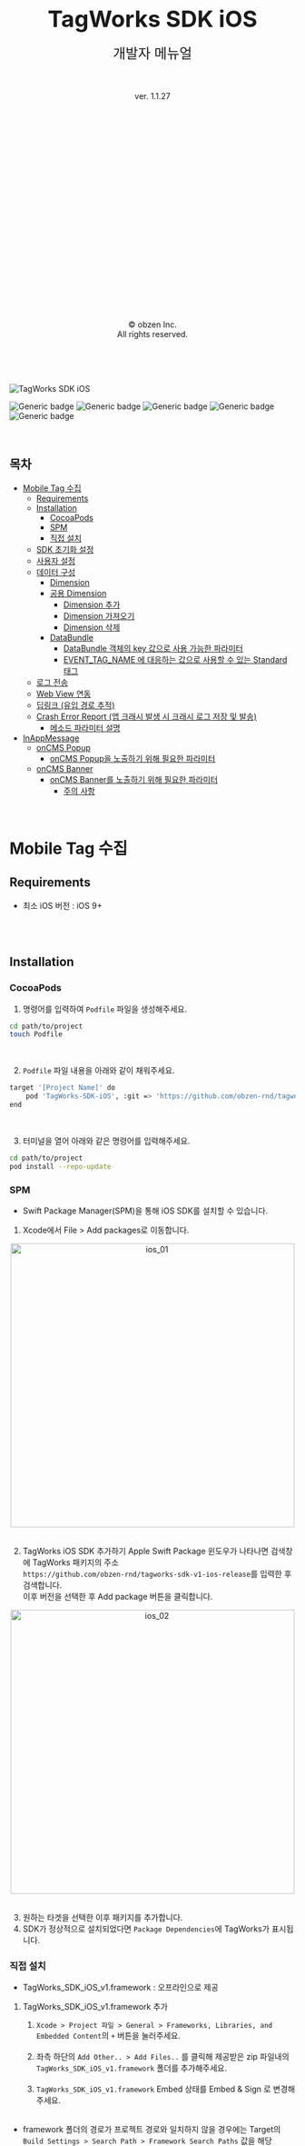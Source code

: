 
<div>

<br><br><br><br><br><br><br><br><br>

<p align="center">
  <strong style="font-size: 40px;">TagWorks SDK iOS</strong>
  <br><br>
  <span style="font-size: 24px;">개발자 메뉴얼</span>
  <br><br>
  <br><br>
  ver. 1.1.27
</p>



<br><br><br><br><br><br><br><br><br><br><br><br><br><br><br><br><br><br><br><br><br>

<p align="center">
  © obzen Inc.<br>
  All rights reserved.
</p>

<br><br><br>

</div>

<div style="page-break-after: always;"></div>

![TagWorks SDK iOS](https://capsule-render.vercel.app/api?type=Soft&color=gradient&height=150&section=header&text=TagWorks-SDK-iOS&fontSize=50&animation=fadeOut)

![Generic badge](https://img.shields.io/badge/version-v1.1.27-green.svg)
![Generic badge](https://img.shields.io/badge/license-ApacheLicense2.0-blue.svg)
![Generic badge](https://img.shields.io/badge/Platform-iOS-red.svg)
![Generic badge](https://img.shields.io/badge/support-swift-yellow.svg)
![Generic badge](https://img.shields.io/badge/support-objective--c-yellow.svg)

<br>

## 목차
- [Mobile Tag 수집](#mobile-tag-수집)
  - [Requirements](#requirements)
  - [Installation](#installation)
    - [CocoaPods](#cocoapods)
    - [SPM](#spm)
    - [직접 설치](#직접-설치)
  - [SDK 초기화 설정](#sdk-초기화-설정)
  - [사용자 설정](#사용자-설정)
  - [데이터 구성](#데이터-구성)
    - [Dimension](#dimension)
    - [공용 Dimension](#공용-dimension)
      - [Dimension 추가](#dimension-추가)
      - [Dimension 가져오기](#dimension-가져오기)
      - [Dimension 삭제](#dimension-삭제)
    - [DataBundle](#databundle)
      - [DataBundle 객체의 key 값으로 사용 가능한 파라미터](#databundle-객체의-key-값으로-사용-가능한-파라미터)
      - [EVENT\_TAG\_NAME 에 대응하는 값으로 사용할 수 있는 Standard 태그](#event_tag_name-에-대응하는-값으로-사용할-수-있는-standard-태그)
  - [로그 전송](#로그-전송)
  - [Web View 연동](#web-view-연동)
  - [딥링크 (유입 경로 추적)](#딥링크-유입-경로-추적)
  - [Crash Error Report (앱 크래시 발생 시 크래시 로그 저장 및 발송)](#crash-error-report-앱-크래시-발생-시-크래시-로그-저장-및-발송)
    - [메소드 파라미터 설명](#메소드-파라미터-설명)
- [InAppMessage](#inappmessage)
  - [onCMS Popup](#oncms-popup)
    - [onCMS Popup을 노출하기 위해 필요한 파라미터](#oncms-popup을-노출하기-위해-필요한-파라미터)
  - [onCMS Banner](#oncms-banner)
    - [onCMS Banner를 노출하기 위해 필요한 파라미터](#oncms-banner를-노출하기-위해-필요한-파라미터)
      - [주의 사항](#주의-사항)

<br>
<div style="page-break-after: always;"></div>

# Mobile Tag 수집

## Requirements

-   최소 iOS 버전 : iOS 9+
  
<br>
<br>

## Installation

### CocoaPods

1. 명령어를 입력하여 `Podfile` 파일을 생성해주세요.

```bash
cd path/to/project
touch Podfile
```

<br>

2. `Podfile` 파일 내용을 아래와 같이 채워주세요.

```bash
target '[Project Name]' do
    pod 'TagWorks-SDK-iOS', :git => 'https://github.com/obzen-rnd/tagworks-sdk-v1-ios-release.git', :tag => 'release 최신 버전(문서 버전 참조)'
end
```

<br>

3. 터미널을 열어 아래와 같은 명령어를 입력해주세요.

```bash
cd path/to/project
pod install --repo-update
```

### SPM

-   Swift Package Manager(SPM)을 통해 iOS SDK를 설치할 수 있습니다.
    <br>

1. Xcode에서 File > Add packages로 이동합니다.

<center><img width="500" alt="ios_01" src="https://github.com/user-attachments/assets/37229da4-6171-4760-a877-d6c0841b701d"></center>

<br>

2. TagWorks iOS SDK 추가하기
   Apple Swift Package 윈도우가 나타나면 검색창에 TagWorks 패키지의 주소<br>
   `https://github.com/obzen-rnd/tagworks-sdk-v1-ios-release`를 입력한 후 검색합니다.<br>
   이후 버전을 선택한 후 Add package 버튼을 클릭합니다.<br>

<center><img width="500" alt="ios_02" src="https://github.com/user-attachments/assets/140a846e-4ba7-4919-b710-d58a0ac4a57b"></center>
<br>

3. 원하는 타겟을 선택한 이후 패키지를 추가합니다.<br>
4. SDK가 정상적으로 설치되었다면 `Package Dependencies`에 TagWorks가 표시됩니다.

### 직접 설치

-   TagWorks_SDK_iOS_v1.framework : 오프라인으로 제공

1.  TagWorks_SDK_iOS_v1.framework 추가
    <br>

    1. `Xcode > Project 파일 > General > Frameworks, Libraries, and Embedded Content`의 `+` 버튼을 눌러주세요.<br><br>
    2. 좌측 하단의 `Add Other.. > Add Files..` 를 클릭해 제공받은 zip 파일내의 `TagWorks_SDK_iOS_v1.framework` 폴더를 추가해주세요.<br><br>
    3. `TagWorks_SDK_iOS_v1.framework` Embed 상태를 Embed & Sign 로 변경해주세요.<br>

    <br>

-   framework 폴더의 경로가 프로젝트 경로와 일치하지 않을 경우에는 Target의 `Build Settings > Search Path > Framework Search Paths` 값을 해당 framework 폴더의 경로로 변경해주세요.

-------------

<br>

## SDK 초기화 설정

| 옵션              | 타입     | 기본값   | 설명                                                      |
| ---------------- | ------- | ------ | -------------------------------------------------------  |
| siteId           | String  | null   | 행동 정보 수집 대상 사이트 식별자                                |
| baseUrl          | String  | null   | 행동 정보 데이터 수집 Proxy 서버 url                           |
| isUseIntervals   | Bool    | false  | 주기 발송 사용 여부, false 일 경우 dispatchIntervalWithSeconds 값이 무시되고 항상 즉시 발송된다.     |
| dispatchIntervalWithSeconds | Double  | 3      | 행동 정보 데이터 발송 주기 (최소 1초, 최대 10초 설정), 초단위        |
| sessionTimeOutWithSeconds   | Double  | 5      | 행동 정보 데이터 수집 서버의 연결 대기 시간 (second), <b>최소 3초, 최대 60초 설정                          |
| isManualDispatch | Bool    | false  | 행동 정보 데이터 수동 발송 여부                                 |
| appVersion       | String  | null   | Application 버전 정보, 설정하지 않을 경우 short version 전송     |
| appName          | String  | null   | Application 이름, 설정하지 않을 경우 bundle name 전송           |
| isUseDynamicParameter | Bool   | true | Dimension 동적 파라미터 사용 여부                           |
| isEnabledAdId    | Bool    | false  | IDFA(광고식별자) 자동 수집 여부                                |
|                                                                                                |

<br>

-   **siteId** 및 **baseUrl** 을 설정하지 않는 경우 SDK 초기화 과정에서 오류가 발생합니다.
-   **isUseIntervals** 값을 false로 설정할 경우에는 dispatchIntervalWithSeconds 값이 무시되고 항상 즉시 발송됩니다. <br> true로 설정할 경우에는 dispatchIntervalWithSeconds 값에 지정된 초를 주기로 데이터를 발송합니다.
-   **dispatchIntervalWithSeconds** 는 큐에 저장된 행동 정보 데이터를 지정한 초만큼 주기로 발송하기 때문에, 지정한 시간 사이에 어플리케이션이 종료되는 경우 발송 할 수 없으니 적절한 시간으로 지정해야 합니다.
-   이러한 경우를 대비하기 위하여 sceneWillResignActive 함수 내부(어플리케이션이 background 상태로 진입하는 부분)에서 dispatch() 메서드 호출을 권장합니다.
-   isManualDispatch 값을 true 로 설정한 경우에는, 명시적으로 dispatch() 함수를 호출해야만 태깅 로그가 발송됩니다.
-   **isUseDynamicParameter** 값을 true로 설정할 경우 Dimension의 key값을 문자형으로 사용하고, false로 설정할 경우 key값을 정수형으로 사용해야 합니다.
    - **isUseDynamicParameter** 에 <span style="color:rgb(223, 95, 56)">설정한 값에 따른 해당 메소드와는 다른 Dimension 메소드를 사용 시 데이터가 올바르게 전송되지 않을 수 있습니다.</span>
-   <span style="color:rgb(223, 95, 56)">App에 광고식별자 사용 권한 설정이 되어 있는 경우</span>, isEnabledAdId 값을 true로 설정하면 SDK에서 자동으로 광고식별자를 수집합니다.
-   **TagWorks.sharedInstance** 객체를 통하여 Singleton Instance를 제공하며, 전역에서 호출 가능합니다.
-   AppDelegate의 application(_:,didFinishLaunchingWithOptions:) 메소드 최상단에 초기화 메소드를 호출합니다.

<br>

> Swift

```swift
// 둘 중 추가한 방법에 따라 SDK import
// SPM 또는 CocoaPod 으로 라이브러리 추가한 경우
import TagWorks_SDK_iOS

// 릴리즈 프레임워크 파일로 추가한 경우
import TagWorks_SDK_iOS_v1


@main
class AppDelegate: UIResponder, UIApplicationDelegate {
    
    func application(_ application: UIApplication, didFinishLaunchingWithOptions launchOptions: [UIApplication.LaunchOptionsKey: Any]?) -> Bool {
        // TagWorks instance 설정
        TagWorks.sharedInstance.setInstanceConfig(siteId: "00,AAAAAAAA",
                                                  baseUrl: URL(string: "http://obzen.com/obzenTagWorks")!,
                                                  isUseIntervals: false,
                                                  dispatchIntervalWithSeconds: 5,
                                                  sessionTimeOutWithSeconds: 5,
                                                  isManualDispatch: false,
                                                  appVersion: "앱 버전",
                                                  appName: "앱 이름",
                                                  isUseDynamicParameter: true,
                                                  isEnabledAdId: false)
        ...
    }
}


//
// *** isUseIntervals : true 로 설정한 경우에만 설정 필요 ***
//
// SceneDelegate class 내부
class SceneDelegate: UIResponder, UIWindowSceneDelegate {
  
    func sceneWillResignActive(_ scene: UIScene) {
        // 어플리케이션이 background 상태 진입시 태깅 큐에 남아있는 데이터 모두 전송
        TagWorks.sharedInstance.dispatch()
    }
}
```

 - TagWorks 초기화 상태 여부 체크
```swift
if TagWorks.sharedInstance.isInitialize() == false {
    // 초기화가 정상적으로 이루어지지 않은 상태
    // 예외 처리 코드 추가
}
```

<br>

> Objective-C

```objc
// 셋 중 추가한 방법에 따라 SDK import
// 1. SPM으로 라이브러리 추가한 경우
@import TagWorks_SDK_iOS;

// 2. CocoaPod 으로 추가한 경우
#import <TagWorks_SDK_iOS/TagWorks_SDK_iOS-Swift.h>

// 3. 릴리즈 프레임워크 파일로 추가한 경우
#import <TagWorks_SDK_iOS_v1/TagWorks_SDK_iOS_v1-Swift.h>


@implementation AppDelegate

- (BOOL)application:(UIApplication *)application didFinishLaunchingWithOptions:(NSDictionary *)launchOptions {
    // TagWorks instance 설정
    TagWorks *tagWorksInstance = TagWorks.sharedInstance;
    [tagWorksInstance setInstanceConfigWithSiteId:@"00,AAAAAAAA"
                                          baseUrl:[NSURL URLWithString:@"http://obzen.com/obzenTagWorks"]
                                   isUseIntervals:NO
                      dispatchIntervalWithSeconds:5
                        sessionTimeOutWithSeconds:5
                                       appVersion:@"1.1.0"
                                          appName:@"obzen APP"
                            isUseDynamicParameter:YES
                                    isEnabledAdId:NO];
    ...
}


//
// *** isUseIntervals : true 로 설정한 경우에만 설정 필요 ***
//
// SceneDelegate class 내부
@implementation SceneDelegate

- (void) sceneWillResignActive:(UIScene *)scene {
    // 어플리케이션이 background 상태 진입시 태깅 큐에 남아있는 데이터 모두 전송
    TagWorks *tagWorksInstance = TagWorks.sharedInstance;
    [tagWorksInstance dispatch];
}
```
- TagWorks 초기화 상태 여부 체크
```swift
if (TagWorks.sharedInstance.isInitialize == false) {
    // 초기화가 정상적으로 이루어지지 않은 상태
    // 예외 처리 코드 추가
}
```

<br>
<br>

## 사용자 설정

- 행동 데이터 수집 대상이 되는 사용자를 설정하고 수집 여부를 지정합니다.
- **⚠️ userId 설정 시 주의 사항**
  - <span style="color: #ff00ff">SDK 초기화 시점에 **TagWorks.sharedInstance.userId = nil** 로 초기화 합니다. </span>
  - <span style="color: #ff00ff">사용자가 로그인 시점에 **userId**를 설정 후 로그 아웃 시점에 **userId = nil** 로 초기화 합니다. </span>
  - <span style="color: #ff00ff">앱이 백그라운드로 진입 후 앱이 다시 활성화가 된 경우, 로그인 세션 체크 후 로그아웃 상태라면 **userId = nil** 로 초기화 합니다. </span>
- adId는 SDK 초기화 시 <b>isEnabledAdId</b>를 true로 설정한 경우 자동으로 수집하여 수집 서버에 전송합니다.


| 옵션        | 타입    | 기본값        | 설명                                                           |
| ---------- | ------ | ----------- | ------------------------------------------------------------- |
| userId     | String | null        | 수집 대상 고객 식별자 (사용자 계정)                                   |
| adId       | String | null        | 수집 대상 광고 식별자                                              |
| isOptedOut | String | false       | 행동 정보 데이터 수집 여부 (true로 설정할 경우 수집하지 않음)              |
| contentUrl | String | 패키지 주소    | 행동 정보 page Url 주소 (ex) APP://com.obzen.TagWorks-SDK-iOS    |
| isDebugLogPrint | Bool | false    | SDK 디버그 용도로 로그 출력 여부                                    | 
|                                                                                                   |


<br>


> Swift

```swift
// 수집 대상자 고객 식별자 지정 (로그인 완료 시점에 설정)
TagWorks.sharedInstance.userId = "userid"

// 수집 대상자 광고 식별자 지정 (기본적으로 가져오도록 설정됨.)
TagWorks.sharedInstance.adId = "광고식별자 UUID"

// 고객이 설정한 개인정보 수집 여부에 따라 수집 여부 지정
// 태깅 로그 전송 제어 용도로도 사용 가능합니다.
TagWorks.sharedInstance.isOptedOut = false

// page url 주소 - 설정하지 않을 경우 기본값 지정 (APP://[AppBundleIdentifier])
TagWorks.sharedInstance.contentUrl = URL(string: "http://obzen.com/")

// SDK 디버그 용도 로그 출력
TagWorks.sharedInstance.isDebugLogPrint = true
```

<br>

> Objective-C

```swift
// 수집 대상자 고객 식별자 지정 (로그인 완료 시점에 설정)
[TagWorks.sharedInstance setUserId:@"userid"];

// 수집 대상자 광고 식별자 지정 (기본적으로 가져오도록 설정됨.)
TagWorks.sharedInstance.adId = @"광고식별자 UUID";

// 고객이 설정한 개인정보 수집 여부에 따라 수집 여부 지정
// 태깅 로그 전송 제어 용도로도 사용 가능합니다.
[TagWorks.sharedInstance setIsOptedOut:NO];

// page url 주소 - 설정하지 않을 경우 기본값 지정 (APP://[AppBundleIdentifier])
[TagWorks.sharedInstance setContentUrl:[NSURL URLWithString:@"http://obzen.com/"]];

// SDK 디버그 용도 로그 출력
TagWorks.sharedInstance.isDebugLogPrint = YES;
```

<br>

## 데이터 구성

### Dimension

- 디멘젼은 Tagworks SDK를 통해 로그 발송 시 사용자 행동 정보를 수집하는 데이터 정보입니다.
- <span style="color: #6ba455">공용 디멘젼</span>은 한번 설정하면 개별 디멘젼과 함께 로그 발송 시 전달이 되며, TagWorks SDK 인스턴스에 할당이 되어 삭제를 하지 않는 한 계속 정보를 가지고 있습니다.
- <span style="color: #6ba455">개별 디멘젼</span>은 로그 발송 시 파라미터로 전달이 되는 DataBundle 객체에 담기는 행동 정보로, 일반적으로 지역 변수로 처리 시 로그 전송 후 정보가 초기화되어 사라집니다.
- 로그 전송 시 <span style="color: #6ba455">항상 전달이 되어야 하는 정보들은 보통 공용 디멘젼에 할당을 하여 사용하며, 일회성으로 사용하는 정보들은 개별 디멘젼을 사용 하시는 것을 권고</span>드립니다.
- 해당 디멘젼 관련 내용은 iOS/Android 동일합니다.
- 데이터 정보로는 문자형과 숫자형 두 개의 타입 중 원하는 타입을 선택하여 사용할 수 있습니다. (숫자형은 수치데이터 정보를 이용한 통계 목적으로 사용 가능)
- key & value 형태로 값을 설정할 수 있으며, key 값 부분에는 SDK 초기화 시 설정한 isUseDynamicParameter 설정 값에 따라 <span style="color: #6ba455">Int</span> 또는 <span style="color: #6ba455">String</span> 값을 사용합니다.
  - isUseDynamicParameter 를 true 로 설정하는 경우 <span style="color: #6ba455">key 값으로 동적 파라미터를 사용</span>
- 입력하는 key 값은 TagManager 제품에서 정의된 값으로 프로젝트 진행시 전달받을 수 있습니다.

<br>

> Swift

```swift
// # Dimension - index를 사용하여 설정
// value 사용할 경우 문자형, numValue 사용할 경우 숫자형
let dim01 = Dimension(index: 1, value: "설정정보01")
let dim02 = Dimension(index: 2, numValue: 5000.0)

// # Dimension - 동적 파라미터 사용 시 (isUseDynamicParameter 값이 true인 경우)
let dim03 = Dimension(key: "사용자행동01", value: "설정정보02")
let dim04 = Dimension(key: "사용자행동02", numValue: 10000.0)
```

<br>

> Objective-C

```objc
// # Dimension - index를 사용하여 설정
// stringValue 사용할 경우 문자형, numValue 사용할 경우 숫자형
Dimension *dim01 = [[Dimension alloc] initWithIndex: 1 value: @"설정정보01"];
Dimension *dim02 = [[Dimension alloc] initWithIndex: 2 numValue: 5000.0];

// # Dimension - 동적 파라미터 사용 시 (isUseDynamicParameter 값이 true인 경우)
Dimension *dim03 = [[Dimension alloc] initWithKey:@"사용자행동01" value:@"설정정보02"];
Dimension *dim04 = [[Dimension alloc] initWithKey:@"사용자행동02" numValue:10000.0];
```

<br>

### 공용 Dimension

-   공용 Dimension은 태깅 로그 전송 시 <span style="color: #6ba455">공통적으로 전송해야 할 데이터를 설정하는 용도</span>로 사용합니다.
-   공용 Dimension에서 사용된 index 및 key 값에 다른 Dimension을 덮어쓰지 않는 이상 한 번 설정된 공용 Dimension은 계속 유지됩니다.
-   동적 파라미터 사용 여부에 따라 해당하는 메소드를 사용하여 항목 추가/가져오기 및 삭제를 할 수 있습니다.
-   setCommonDimension() / setDynamicCommonDimension() 메소드를 사용하여 공용 Dimension 항목을 계속 추가할 수 있습니다.
-   getCommonDimension() / getDynamicCommonDimension() 메소드를 사용하여 공용 Dimension 항목을 가져올 수 있습니다.

<br>

#### Dimension 추가

> Swift

```swift
// # set (객체, Array, Dimension index 및 value 가능)
// index를 사용하여 설정 (SDK 초기화 설정 시 isUseDynamicParameter를 설정하지 않거나 false로 설정한 경우 사용)
let dim01 = Dimension(index: 1, value: "설정정보01")
let dim02 = Dimension(index: 2, numValue: 99999.9)

TagWorks.sharedInstance.setCommonDimension(dim01)                            // 객체 전달
TagWorks.sharedInstance.setCommonDimension(dim02)
// 또는
TagWorks.sharedInstance.setCommonDimensions([dim01, dim02])                  // Array 전달

TagWorks.sharedInstance.setCommonDimension(index: 3, value: "설정정보02")      // 문자형
TagWorks.sharedInstance.setCommonDimension(index: 4, numValue: 10000.0)       // 숫자형
```
```swift
// # set (객체, Array, Dimension key 및 value 가능)
// 동적 파라미터 key 값을 사용하여 설정 (SDK 초기화 설정 시 isUseDynamicParameter를 true로 설정한 경우 사용)
let dim01 = Dimension(key: "사용자행동01", value: "설정정보01")
let dim02 = Dimension(key: "사용자행동02", numValue: 99999.0)

TagWorks.sharedInstance.setDynamicCommonDimension(dim01)                     // 객체 전달
TagWorks.sharedInstance.setDynamicCommonDimension(dim02)
// 또는
TagWorks.sharedInstance.setDynamicCommonDimensions([dim01, dim02])           // Array 전달

TagWorks.sharedInstance.setDynamicCommonDimension(key: "사용자행동03", value: "설정정보02")  // 문자형
TagWorks.sharedInstance.setDynamicCommonDimension(key: "사용자행동04", numValue: 10000.0)    // 숫자형

```

> Objective-C

```swift
// index를 사용하여 설정 (SDK 초기화 설정 시 isUseDynamicParameter를 설정하지 않거나 false로 설정한 경우 사용)
// # set (객체, Array, Dimension 타입/index 및 value 가능)
Dimension *dim01 = [[Dimension alloc] initWithIndex: 1 value:@"설정정보01"];
Dimension *dim02 = [[Dimension alloc] initWithIndex: 2 numValue:99999.9];

[TagWorks.sharedInstance setCommonDimension: dim01];                         // 객체 전달
[TagWorks.sharedInstance setCommonDimension: dim02]; 
// 또는
[TagWorks.sharedInstance setCommonDimensions:[NSArray arrayWithObjects: dim01, dim02, nil]];  // Array 전달

[TagWorks.sharedInstance setCommonDimensionWithIndex: 3 value: @"설정정보02"];                 // 문자형
[TagWorks.sharedInstance setCommonDimensionWithIndex: 4 numValue: 10000.0];                  // 숫자형
```
```swift
// 동적 파라미터 key 값을 사용하여 설정 (SDK 초기화 설정 시 isUseDynamicParameter를 true로 설정한 경우 사용)
// # set (객체, Array, Dimension key 및 value 가능)
Dimension *dim01 = [[Dimension alloc] initWithKey: @"사용자행동01" value:@"설정정보01"];
Dimension *dim02 = [[Dimension alloc] initWithKey: @"사용자행동02" numValue:99999.9];

[TagWorks.sharedInstance setDynamicCommonDimension: dim01];                  // 객체 전달
[TagWorks.sharedInstance setDynamicCommonDimension: dim02]; 
// 또는
[TagWorks.sharedInstance setDynamicCommonDimensions:[NSArray arrayWithObjects: dim01, dim02, nil]];  // Array 전달

[TagWorks.sharedInstance setDynamicCommonDimensionWithKey: @"사용자행동03" value: @"설정정보02"];  // 문자형
[TagWorks.sharedInstance setDynamicCommonDimensionWithKey: @"사용자행동04" numValue: 10000.0];   // 숫자형
```
<br>

#### Dimension 가져오기

> Swift

```swift
// # get - Dimension Array return
// 타입과 index를 사용하여 가져오기 (SDK 초기화 설정 시 isUseDynamicParameter를 설정하지 않거나 false로 설정한 경우 사용)
let commonDimension = TagWorks.sharedInstance.getCommonDimensions()

// # get - Dimension 객체 return
let cDim001 = TagWorks.sharedInstance.getCommonDimension(WithTYpe: Dimension.generalType, index: 1)
let cDim002 = TagWorks.sharedInstance.getCommonDimension(WithTYpe: Dimension.factType, index: 3)

let cDim001Val = cDim001?.value         // 문자형 값
let cDim001Val2 = cDim002?.numValue     // 숫자형 값
```
```swift
// 동적 파라미터 key 값을 사용하여 가져오기 (SDK 초기화 설정 시 isUseDynamicParameter를 true로 설정한 경우 사용)
// # get - Dimension Array return
let commonDimension = TagWorks.sharedInstance.getDynamicCommonDimensions()

// # get - Dimension 객체 return
let cDim001 = TagWorks.sharedInstance.getDynamicCommonDimension(key: "사용자행동01")
let cDim002 = TagWorks.sharedInstance.getDynamicCommonDimension(key: "사용자행동02")

let cDim001Val = cDim001?.value         // 문자형 값
let cDim001Val2 = cDim002?.numValue     // 숫자형 값
```

> Objective-C

```swift
// 타입과 index를 사용하여 가져오기 (SDK 초기화 설정 시 isUseDynamicParameter를 설정하지 않거나 false로 설정한 경우 사용)
// # get - Dimension Array return
NSArray<Dimension *> *commonDimension = TagWorks.sharedInstance.getCommonDimensions;

// # get - Dimension 객체 return
Dimension *cDim001 = [TagWorks.sharedInstance getCommonDimensionWithType: Dimension.generalType index: 1];
Dimension *cDim002 = [TagWorks.sharedInstance getCommonDimensionWithType: Dimension.factType index: 3];

NSString *cDim001Val = cDim001.value;     // 문자형 값
double cDim001Val2 = cDim002.numValue;    // 숫자형 값
```

```swift
// 동적 파라미터 key 값을 사용하여 가져오기 (SDK 초기화 설정 시 isUseDynamicParameter를 true로 설정한 경우 사용)
// # get - Dimension Array return
NSArray<Dimension *> *commonDimension = TagWorks.sharedInstance.getDynamicCommonDimensions()

// # get - Dimension 객체 return
Dimension *cDim001 = [TagWorks.sharedInstance getDynamicCommonDimensionWithKey: @"사용자행동01"];
Dimension *cDim002 = [TagWorks.sharedInstance getDynamicCommonDimensionWithKey: @"사용자행동02"];

NSString *cDim001Val = cDim001.value;      // 문자형 값
double cDim001Val2 = cDim002.numValue;     // 숫자형 값
```
<br>

#### Dimension 삭제

> Swift
```swift
// 타입과 index를 사용하여 삭제하기 (SDK 초기화 설정 시 isUseDynamicParameter를 설정하지 않거나 false로 설정한 경우 사용)
// # 전체 삭제
TagWorks.sharedInstance.removeAllCommonDimension()

// # 해당 타입 및 index 삭제
TagWorks.sharedInstance.removeCommonDimension(WithType: Dimension.generalType, index: 1)
```

```swift
// 동적 파라미터 key 값을 사용하여 삭제하기 (SDK 초기화 설정 시 isUseDynamicParameter를 true로 설정한 경우 사용)
// # 전체 삭제
TagWorks.sharedInstance.removeAllDynamicCommonDimension()

// # 해당 key 값 삭제
TagWorks.sharedInstance.removeDynamicCommonDimension(key: "사용자행동01")
```

<br>

> Objective-C

```swift
// 타입과 index를 사용하여 삭제하기 (SDK 초기화 설정 시 isUseDynamicParameter를 설정하지 않거나 false로 설정한 경우 사용)
// # 전체 삭제
[TagWorks.sharedInstance removeAllCommonDimension];

// # 해당 타입 및 index 삭제
[TagWorks.sharedInstance removeCommonDimensionWithType: Dimension.generalType index:1];
```

```swift
// 동적 파라미터 key 값을 사용하여 삭제하기 (SDK 초기화 설정 시 isUseDynamicParameter를 true로 설정한 경우 사용)
// # 전체 삭제
[TagWorks.sharedInstance removeAllDynamicCommonDimension];

// # 해당 key 값 삭제
[TagWorks.sharedInstance removeDynamicCommonDimensionWithKey: @"사용자행동01"];
```

<br>

### DataBundle

-   태깅 로그를 전송 하기 위해 필요한 정보들을 담는 클래스로 기본 파라미터 및 Dimension 정보를 쉽게 관리할 수 있습니다.
-   DataBundle 클래스는 key와 value의 집합으로 구성된 컨테이너입니다.
-   태그명 Key에 대응하는 값으로는 DataBundle 클래스가 제공하는 기본 태그 값을 사용하거나, 사용자 정의 String 값을 직접 입력할 수 있습니다.
-   <mark>기본적으로 EVENT_TAG_NAME 값을 설정하지 않는 경우, 로그 전송이 이루어지지 않습니다.</mark>
-   putDimensions() 또는 putDynamicDimension() 메소드를 이용하여 Dimension 객체를 DataBundle 내부에 추가하여 개별 디멘젼으로 사용할 수 있습니다.
    <br>
    <br>

#### DataBundle 객체의 key 값으로 사용 가능한 파라미터

| 파라미터                        | 타입    | 설명                                      |
| ----------------------------- | ------ | ---------------------------------------- |
| EVENT_TAG_NAME                | String | 태그명                                    |
| EVENT_TAG_PARAM_TITLE         | String | 태그 화면 타이틀                             |
| EVENT_TAG_PARAM_PAGE_PATH     | String | 태그 화면 경로                              |
| EVENT_TAG_PARAM_KEYWORD       | String | 태그 검색어                                 |
| EVENT_TAG_PARAM_CUSTOM_PATH   | String | 태그 사용자 정의 경로 - 추가 분석을 위한 경로      |
| EVENT_TAG_PARAM_ERROR_MSG     | String | 태그 에러 메세지                             |

<br>

#### <span style="color: #6ba455">EVENT_TAG_NAME</span> 에 대응하는 값으로 사용할 수 있는 Standard 태그

| EVENT_TAG_NAME | 설명                  |
| -------------- | -------------------- |
| PAGE_VIEW      | 페이지뷰 태그           |
| CLICK          | 클릭 태그              |
| SCROLL         | 화면 스크롤 태그        |
| DOWNLOAD       | 파일 다운로드 태그       |
| OUT_LINK       | 링크 이동 태그          |
| SEARCH         | 검색 태그              |
| ERROR          | 오류 발생 태그          |
| REFERRER       | 유입 경로 태그          |

<br>

> Swift

```swift
let bundle = DataBundle()

// # 기본 설정
// 태그명 - Standard 태그 or 사용자 정의 태그명
bundle.putString(DataBundle.EVENT_TAG_NAME, EventTag.PAGE_VIEW.description)
// 또는
bundle.putString(DataBundle.EVENT_TAG_NAME, StandardEventTag.PAGE_VIEW)

// 화면(뷰) 타이틀
bundle.putString(DataBundle.EVENT_TAG_PARAM_TITLE, "화면타이틀")
// 화면 경로
bundle.putString(DataBundle.EVENT_TAG_PARAM_PAGE_PATH, "/화면경로")
// 검색어
bundle.putString(DataBundle.EVENT_TAG_PARAM_KEYWORD, "검색어")
// 사용자 정의 url
bundle.putString(DataBundle.EVENT_TAG_PARAM_CUSTOM_PATH, "/사용자정의 경로")
// 에러 메세지
bundle.putString(DataBundle.EVENT_TAG_PARAM_ERROR_MSG, "Crash Exception Log or Message!")
```

```swift
// # 기존 DataBundle 객체를 사용하여 새로운 DataBundle 객체 생성 시 initialize가 가능
let bundle02 = DataBundle(bundle)

bundle02.putString(DataBundle.EVENT_TAG_NAME, "사용자 정의 태그명")
bundle02.putString(DataBundle.EVENT_TAG_PARAM_TITLE, "화면타이틀02")
```

```swift
// # DataBundle에 저장할 개별 디멘젼 설정
//
// 방법 1. 타입과 index를 이용한 개별 디멘젼 설정 (SDK 초기화 설정 시 isUseDynamicParameter를 설정하지 않거나 false로 설정한 경우 사용)
//

let dim01 = Dimension(index: 1, value: "설정정보01")
let dim02 = Dimension(index: 2, numValue: 10000.0)

// bundle 객체에 일반 Dimension 추가
bundle.putDimension(dim01)          // 단일 객체
bundle.putDimensions([dim02])       // Array 형 객체

// bundle 객체의 Dimension 가져오기
let dimensions = bundle.getDimensions()                                         // Dimension Array 값
let dimension = bundle.getDimension(WithType: Dimension.generalType, index: 1)  // 해당 타입 index의 Dimension

// bundle 객체의 Dimension 삭제
bundle.removeAllDimension()                                         // 전체 삭제
bundle.removeDimension(WithType: Dimension.generalType, index: 1)   // 해당 타입 index의 Dimension 삭제


//
// 방법 2. 동적 파라미터 key 값을 이용한 개별 디멘젼 설정 (SDK 초기화 설정 시 isUseDynamicParameter를 true로 설정한 경우 사용)
//
let dim01 = Dimension(key: "사용자행동01", value: "설정정보01")
let dim02 = Dimension(key: "사용자행동02", numValue: 10000.0)

// bundle 객체에 일반 Dimension 추가
bundle.putDynamicDimension(dim01)           // 단일 객체
bundle.putDynamicDimensions([dim02])        // Array 형 객체

// bundle 객체의 Dimension 가져오기
let dimensions = bundle.getDynamicDimensions()                // Dimension Array 값
let dimension = bundle.getDynamicDimension(key: "사용자행동01")  // 해당 key의 Dimension

// bundle 객체의 Dimension 삭제
bundle.removeAllDynamicDimension()                            // 전체 삭제
bundle.removeDynamicDimension(key: "사용자행동01")               // 해당 key의 Dimension 삭제

```

<br>

> Objective-C

```swift
DataBundle *bundle = [[DataBundle alloc] init];

// # 기본 설정
// 태그 이름 - Standard 태그 or 사용자 정의 태그명
[bundle putString: DataBundle.EVENT_TAG_NAME value: [StandardEventTag toStringWithEventTag:EventTagPAGE_VIEW]];
// 또는
[bundle putString: DataBundle.EVENT_TAG_NAME value: StandardEventTag.PAGE_VIEW];

// 화면(뷰) 타이틀
[bundle putString: DataBundle.EVENT_TAG_PARAM_TITLE value:@"화면이름"];
// 화면 경로
[bundle putString: DataBundle.EVENT_TAG_PARAM_PAGE_PATH value:@"/화면경로"];
// 검색어
[bundle putString: DataBundle.EVENT_TAG_PARAM_KEYWORD value:@"검색어"];
// 사용자 정의 url
[bundle putString: DataBundle.EVENT_TAG_PARAM_CUSTOM_PATH value:@"/사용자정의경로"];
// 에러 메세지
[bundle putString: DataBundle.EVENT_TAG_PARAM_ERROR_MSG value:@"Crash Exception Log or Message!"];
```

```swift
// # 기본 DataBundle 객체를 사용하여 새로운 DataBundle 객체 생성 시 initialize가 가능
DataBundle *bundle02 = [[DataBundle alloc] init: bundle];

[bundle02 putString: DataBundle.EVENT_TAG_NAME value: @"사용자 정의 태그명"];
[bundle02 putString: DataBundle.EVENT_TAG_PARAM_TITLE value: @"화면이름02"];
```

```swift
// # DataBundle에 저장할 Dimension 설정
//
// 방법 1. 타입과 index를 이용한 개별 디멘젼 설정 (SDK 초기화 설정 시 isUseDynamicParameter를 설정하지 않거나 false로 설정한 경우 사용)
//
Dimension *dim01 = [[Dimension alloc] initWithIndex:1 value:@"설정정보01"];       
Dimension *dim02 = [[Dimension alloc] initWithIndex:2 numValue:10000.0];

// bundle 객체에 Dimension 추가
[bundle putDimension: dim01];                                       // 단일 객체
[bundle putDimensions: [NSArray arrayWithObjects:dim02, nil]];      // Array 형 객체

// bundle 객체의 Dimension 가져오기
NSArray<Dimension *> dimensions = [bundle getDimensions];                             // Dimension Array 값
Dimension *dimension = [bundle getDimensionWithType:Dimension.generalType index: 1];  // 해당 타입 index의 Dimension

// bundle 객체의 Dimension 삭제
[bundle removeAllDimension];                                         // 전체 삭제
[bundle removeDimensionWithType:Dimension.generalType index: 1];     // 해당 타입 index의 Dimension 삭제


//
// 방법 2. 동적 파라미터 key 값을 이용한 개별 디멘젼 설정 (SDK 초기화 설정 시 isUseDynamicParameter를 true로 설정한 경우 사용)
//
Dimension *dim01 = [[Dimension alloc] initWithKey:@"사용자행동01" value:@"설정정보01"];
Dimension *dim02 = [[Dimension alloc] initWithKey:@"사용자행동02" numValue:10000.0];

// bundle 객체에 Dimension 추가
[bundle putDynamicDimension: dim01];                                       // 단일 객체
[bundle putDynamicDimensions: [NSArray arrayWithObjects:dim02, nil]];      // Array 형 객체

// bundle 객체의 Dimension 가져오기
NSArray<Dimension *> dimensions = [bundle getDynamicDimensions];          // Dimension Array 값
Dimension *dimension = [bundle getDynamicDimensionWithKey:@"사용자행동01"];  // 해당 key의 Dimension

// bundle 객체의 Dimension 삭제
[bundle removeAllDynamicDimension];                                       // 전체 삭제
[bundle removeDynamicDimensionWithKey:@"사용자행동01"];                      // 해당 key의 Dimension 삭제

```

<br>

## 로그 전송

-   앱 내에서 화면 이동 및 앱 상태(백그라운드/포어그라운드 전환) 값을 기본적으로 자동수집합니다.
-   추가로 로그를 수집하기 위해서는 Databundle을 이용해 데이터를 설정 후 logEvent 함수를 호출하여 로그를 전송합니다.
-   <mark>기본적으로 Databundle의 EVENT_TAG_NAME 값을 설정하지 않는 경우, 수집 로그 전송이 이루어지지 않습니다.</mark>
-   로그 타입에는 페이지뷰 태그, 사용자 태그 두 가지 타입이 존재합니다. (화면 정보 로그 수집 외에는 사용자 태그를 사용)
-   로그 타입이 TagWorks.EVENT_TYPE_PAGE 인 경우
    -   `EVENT_TAG_NAME 값이 StandardEventTag.PAGE_VIEW 인 경우, EVENT_TAG_PARAM_TITLE 값과 EVENT_TAG_PARAM_PAGE_PATH 값은 필수 파라미터입니다.`
-   로그 타입이 TagWorks.EVENT_TYPE_USER_EVENT 인 경우
    -   `EVENT_TAG_NAME 값이 StandardEventTag.SEARCH 인 설정한 경우, EVENT_TAG_PARAM_KEYWORD 값은 필수 파라미터입니다.`
    <br>
    <br>

> Swift

```swift
let bundle = DataBundle()

bundle.putString(DataBundle.EVENT_TAG_NAME, StandardEventTag.PAGE_VIEW)
bundle.putString(DataBundle.EVENT_TAG_PARAM_TITLE, "화면이름")
bundle.putString(DataBundle.EVENT_TAG_PARAM_PAGE_PATH, "/화면경로")

// # 1.페이지뷰 태깅 로그 전송하는 경우
TagWorks.sharedInstance.logEvent(TagWorks.EVENT_TYPE_PAGE, bundle: bundle)

//======================================================================================

// # 2.사용자정의 태깅 로그 전송하는 경우
TagWorks.sharedInstance.logEvent(TagWorks.EVENT_TYPE_USER_EVENT, bundle: bundle)
```

<br>

> Objective-C

```swift
DataBundle *bundle = [[DataBundle alloc] init];

[bundle putString: DataBundle.EVENT_TAG_NAME value: StandardEventTag.PAGE_VIEW];
[bundle putString: DataBundle.EVENT_TAG_PARAM_TITLE value:@"화면이름"];
[bundle putString: DataBundle.EVENT_TAG_PARAM_PAGE_PATH value:@"/화면경로"];

// # 1.페이지뷰 태깅 로그 전송하는 경우
[TagWorks.sharedInstance logEvent:TagWorks.EVENT_TYPE_PAGE bundle:bundle];

//======================================================================================

// # 2.사용자정의 태깅 로그 전송하는 경우
[TagWorks.sharedInstance logEvent:TagWorks.EVENT_TYPE_USER_EVENT bundle:bundle];
```

<br>

## Web View 연동

-   Web / App 연동을 위한 interface 를 제공합니다.
-   앱에서 Tag Manager Code Snippet 이 포함된 웹뷰를 실행하면, 웹뷰에서 발생된 태깅 로그는 SDK를 통하여 앱으로 전송됩니다. 로그 수집을 하는 웹뷰가 있는 경우에는 모든 웹뷰에 interface 연결을 해야 합니다.
-   WKWebViewConfiguration 설정 이외의 다른 설정은 필요하지 않습니다.
-   로그인 시 사용자 맵핑을 위해 로그인 시점에 userId 설정하는 부분과 App에서 설정한 Dimension 값을 WebView에서 사용하기 위해 쿠키를<br>
설정하는 부분에 있어 부분적인 대응 개발이 필요할 수 있습니다.
-   <span style="color: #00FFFF">만약 프로젝트에서 Precompiled Header에서 WebKit이 선언되어 있는 경우, #import <WebKit/WebKit.h> 위치를 TagWorks 프레임워크 헤더 선언하는 위치 위에 선언 후 빌드해야 합니다.</span>

<br>

> Swift

```swift
// Web View 설정
// WKUserContentController()를 처음 사용할 경우
let config = WKWebViewConfiguration()
config.userContentController = TagWorks.sharedInstnace.webViewInterface.getContentController()
webView = WKWebView(frame: view.bounds, configuration: config)
self.webViewContainerView.addSubView(webView)


// 기존에 WKUserContentController()를 사용 중인 경우 (권장)
let userContentController = WKUserContentController()       
TagWorks.sharedInstance.webViewInterface.addTagworksWebInterface(userContentController)
config.userContentController = userContentController
webView = WKWebView(frame: view.bounds, configuration: config)
self.webViewContainerView.addSubView(webView)
```

<br>

> Objective-C

```objc
// Web View 설정
// WKUserContentController()를 처음 사용할 경우
WKWebViewConfiguration *config = [[WKWebViewConfiguration alloc] init];
config.userContentController = [[[TagWorks sharedInstance] webViewInterface] getContentController];
WKWebView *webView = [[WKWebView alloc] initWithFrame:CGRectZero configuration:config];
[self.webViewContainerView addSubview:webView];


// 기존에 WKUserContentController()를 사용 중인 경우 (권장)
WKUserContentController *userContentController = [[WKUserContentController alloc] init];
[[TagWorks sharedInstance].webViewInterface addTagworksWebInterface:userContentController];
config.userContentController = userContentController;
WKWebView *webView = [[WKWebView alloc] initWithFrame:CGRectZero configuration:config];
[self.webViewContainerView addSubview:webView];
```

<br>

## 딥링크 (유입 경로 추적)

- Referrer 정보가 포함되어 있는 URL로 부터 앱이 실행이 된 경우, 해당 Referrer 정보를 서버로 수집이 가능합니다.
- 앱에서 해당 URL 정보를 받아오는 함수 내부에 다음과 같은 TagWorks SDK 인터페이스를 호출합니다.
> **Swift**

```swift
TagWorks.sharedInstance.sendReferrerEvent(openURL: <referrer url>)
```
> **Objective-C**
```obj-c
[TagWorks.sharedInstance sendReferrerEventWithOpenURL: <referrer url>];
```

<br>

## Crash Error Report (앱 크래시 발생 시 크래시 로그 저장 및 발송)

-   <mark>SDK에서는 기본적으로 앱 크래시 로그를 수집합니다.</mark>
-   수동으로 앱 크래시 로그를 수집 서버로 전송하고 싶은 경우에 해당 인터페이스를 사용합니다.
-   앱에서 크래시(비정상종료) 발생 시 앱 내 설정한 NSSetUncaughtExceptionHandler 핸들러 또는 signal 핸들러를 통해 콜백이 발생한 경우, 해당 메소드를 통해 크래시 로그를 로컬에 저장합니다.
-   앱이 재실행되면서 setInstanceConfig() 메소드가 호출되는 시점에 로컬에 저장되어 있는 크래시 로그를 SDK에서 자동으로 수집 서버로 전송합니다.
-   현재 해당 기능은 DataBundle의 커스텀 디멘젼을 이용해 발송하기 때문에 동적 파라미터를 설정해서 사용을 하는 경우, <mark>TagManager -> 수집 항목 -> SDK 에서 항목 추가</mark>를 통해 다음 세가지 컬럼을 추가하여야만 해당 로그를 확인할 수 있습니다.
    -   obz_err_type (에러 구분 코드)
    -   obz_err_data (에러 메세지)
    -   obz_err_time (에러 발생 시간 (KST))

### 메소드 파라미터 설명

| 파라미터          | 타입    | 설명                                                        |
| --------------- | ------ | --------------------------------------------------------- |
| errorType       | String | 에러 구분 코드 (exception / signal / fatalerror 등등)          |
| errorMessage    | String | stack track 스트링 또는 크래시 발생 시 해당 조건값/로그 등등         |
|                                                                                      |

> **Swift**

```swift
TagWorks.sharedInstance.saveErrorReport(errorType: "에러 타입", errorMessage: "에러 메세지")
```
> **Objective-C**
```objc
[TagWorks.sharedInstance saveErrorReportWithErrorType: @"에러 타입" errorMessage: @"에러 메세지"];
```
<br>
<br>

# InAppMessage 

## onCMS Popup
- onCMS 연동을 통해 앱 내 팝업을 노출할 수 있습니다.
- onCMS 추천 영역 설정을 통해 가운데 팝업, 하단 슬라이드 팝업, 전체 페이지 팝업 형태로 노출 가능합니다.
  
### onCMS Popup을 노출하기 위해 필요한 파라미터

| 파라미터                        | 타입    | 설명                                                 |
| ----------------------------- | ------ | --------------------------------------------------- |
| onCmsUrl                      | String | 고객사에 설치된 onCMS 서버 URL (예: "https://lab.obzen.com/oncms")     |
| cust_id                       | String | 고객 번호                                             |
| rcmd_area_cd                  | String | 추천 영역 코드                                         |
| owner                         | 객체 포인터 | 팝업을 띄우기 위한 현재 ViewController의 객체 포인터       |
|                                                                                              |

> **Swift**

```swift
// onCMS InAppMessage 호출
TagWorksPopup.sharedInstance.onCMSPopup
                    (onCmsUrl: "https://onCMSUrl", 
                    cust_id: "고객번호", 
                    rcmd_area_cd: "추천영역코드", 
                    owner: self)
```
> **Objective-C**
```obj-c
// onCMS InAppMessage 호출
[TagWorksPopup.sharedInstance onCMSPopupOnCmsUrl: @"https://onCMSUrl" 
                                         cust_id: @"고객번호" 
                                    rcmd_area_cd: @"추천영역코드" 
                                           owner: self];
```
<br>

## onCMS Banner
- onCMS 연동을 통해 앱 내 설정한 네이티브 영역에 배너를 노출할 수 있습니다.
- onCMS 추천 영역 설정을 통해 단일 배너, 롤링 배너, 리스트 배너 형태로 노출 가능합니다.
  
### onCMS Banner를 노출하기 위해 필요한 파라미터

| 파라미터                        | 타입     | 설명                                                 |
| ----------------------------- | ------ | --------------------------------------------------- |
| onCmsUrl                      | String | 고객사에 설치된 onCMS 서버 URL (예: "https://lab.obzen.com/oncms")     |
| cust_id                       | String | 고객 번호                                             |
| rcmd_area_cd                  | String | 추천 영역 코드                                         |
| bannerView                    | 객체 포인터 | 배너를 노출하기 위한 UIView 영역의 객체 포인터             |
| defaultPngImageName           | String | 로딩되기 전에 보여줄 디폴트 PNG 이미지 (Asset에 추가된 이미지가 아닌 프로젝트에 파일로 추가) |
|                                                                                              |

#### 주의 사항
> [!CAUTION]
`defaultPngImageName`을 지정하지 않으면 로딩 전 빈 화면이 노출될 수 있습니다.

<br>

> **Swift**

```swift
// onCMS InAppMessage 호출
TagWorksPopup.sharedInstance.onCMSPopupBanner(
                    onCmsUrl: "https://onCMSUrl",
                    cust_id: "고객번호",
                    rcmd_area_cd: "추천영역코드",
                    bannerView: bannerView,
                    defaultPngImageName: "default_image")
```
> **Objective-C**
```obj-c
// onCMS InAppMessage 호출
[TagWorksPopup.sharedInstance onCMSPopupBannerOnCmsUrl: @"https://onCMSUrl"
                                               cust_id: @"고객번호"
                                          rcmd_area_cd: @"추천영역코드"
                                            bannerView: bannerView
                                   defaultPngImageName: @"default_image"];
```